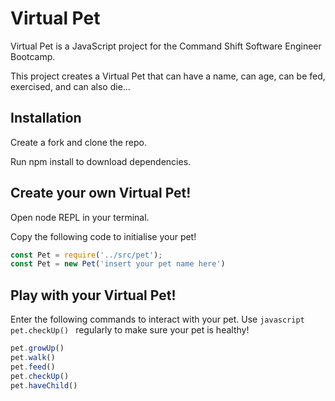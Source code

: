 
# Virtual Pet

Virtual Pet is a JavaScript project for the Command Shift Software Engineer Bootcamp. 

This project creates a Virtual Pet that can have a name, can age, can be fed, exercised, and can also die... 

## Installation

Create a fork and clone the repo.

Run npm install to download dependencies. 

## Create your own Virtual Pet!

Open node REPL in your terminal. 

Copy the following code to initialise your pet!

```javascript
const Pet = require('../src/pet');
const Pet = new Pet('insert your pet name here')
```

## Play with your Virtual Pet! 

Enter the following commands to interact with your pet. Use ```javascript pet.checkUp() ``` regularly to make sure your pet is healthy! 

```javascript
pet.growUp()
pet.walk()
pet.feed()
pet.checkUp()
pet.haveChild()
```

